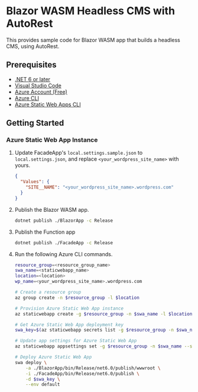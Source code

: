 # Blazor WASM Headless CMS with AutoRest #

This provides sample code for Blazor WASM app that builds a headless CMS, using AutoRest.


## Prerequisites ##

* [.NET 6 or later](https://dotnet.microsoft.com/en-us/download/dotnet/6.0?WT.mc_id=dotnet-68007-juyoo)
* [Visual Studio Code](https://code.visualstudio.com/?WT.mc_id=dotnet-68007-juyoo)
* [Azure Account (Free)](https://azure.microsoft.com/free/?WT.mc_id=dotnet-68007-juyoo)
* [Azure CLI](https://docs.microsoft.com/cli/azure/install-azure-cli?WT.mc_id=dotnet-68007-juyoo)
* [Azure Static Web Apps CLI](https://github.com/Azure/static-web-apps-cli)


## Getting Started ##

### Azure Static Web App Instance ###

1. Update FacadeApp's `local.settings.sample.json` to `local.settings.json`, and replace `<your_wordpress_site_name>` with yours.

    ```json
    {
      "Values": {
        "SITE__NAME": "<your_wordpress_site_name>.wordpress.com"
      }
    }
    ```

2. Publish the Blazor WASM app.

    ```bash
    dotnet publish ./BlazorApp -c Release
    ```

3. Publish the Function app

    ```bash
    dotnet publish ./FacadeApp -c Release
    ```

4. Run the following Azure CLI commands.

    ```bash
    resource_group=<resource_group_name>
    swa_name=<staticwebapp_name>
    location=<location>
    wp_name=<your_wordpress_site_name>.wordpress.com

    # Create a resource group
    az group create -n $resource_group -l $location

    # Provision Azure Static Web App instance
    az staticwebapp create -g $resource_group -n $swa_name -l $location

    # Get Azure Static Web App deployment key
    swa_key=$(az staticwebapp secrets list -g $resource_group -n $swa_name --query "properties.apiKey" -o tsv)
    
    # Update app settings for Azure Static Web App
    az staticwebapp appsettings set -g $resource_group -n $swa_name --setting-names SITE__NAME=$wp_name

    # Deploy Azure Static Web App
    swa deploy \
        -a ./BlazorApp/bin/Release/net6.0/publish/wwwroot \
        -i ./FacadeApp/bin/Release/net6.0/publish \
        -d $swa_key \
        --env default
    ```
